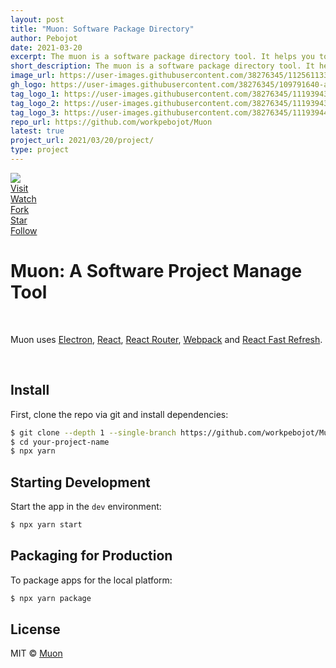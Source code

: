 ```yaml
---
layout: post
title: "Muon: Software Package Directory"
author: Pebojot
date: 2021-03-20
excerpt: The muon is a software package directory tool. It helps you to find software packages from different platform and programming languages. A software package is a software that has been built from source with one of the available package management systems. The package gives the compiled code.
short_description: The muon is a software package directory tool. It helps you to find software packages from different
image_url: https://user-images.githubusercontent.com/38276345/112561133-8f042800-8e0f-11eb-9a51-311b6b9c878a.png
gh_logo: https://user-images.githubusercontent.com/38276345/109791640-a0fa0d00-7c4d-11eb-9b7f-ad4b61a56d5c.png
tag_logo_1: https://user-images.githubusercontent.com/38276345/111939433-3a0e9c00-8b07-11eb-8e12-6e9f1ad78b3d.png
tag_logo_2: https://user-images.githubusercontent.com/38276345/111939439-3bd85f80-8b07-11eb-8e54-f4d080e584fb.png
tag_logo_3: https://user-images.githubusercontent.com/38276345/111939441-3c70f600-8b07-11eb-8e18-fe0e11a12871.jpg
repo_url: https://github.com/workpebojot/Muon
latest: true
project_url: 2021/03/20/project/
type: project
---
```


<img src="https://user-images.githubusercontent.com/38276345/112561133-8f042800-8e0f-11eb-9a51-311b6b9c878a.png" class="rounded img-fluid">

<div class="d-flex justify-content-end">
    <div class="p-1">
        <a type="button" class="btn btn-light btn-block display-5" href="https://github.com/workpebojot/Muon">
            Visit
        </a>
    </div>
    <div id="flex-gh-button-hide" class="p-1">
        <a class="github-button" href="https://github.com/workpebojot/Muon/subscription" data-size="large" data-show-count="true" aria-label="Watch workpebojot/Vacuum on GitHub">
            Watch
        </a>
    </div>
    <div id="flex-gh-button-hide" class="p-1">
        <a class="github-button" href="https://github.com/workpebojot/Muon/fork" data-size="large" data-show-count="true" aria-label="Fork workpebojot/Vacuum on GitHub">
            Fork
        </a>
    </div>
    <div id="flex-gh-button-show" class="p-1">
        <a class="github-button" href="https://github.com/workpebojot/Muon" data-size="large" data-show-count="true" aria-label="Star workpebojot/Vacuum on GitHub">
            Star
        </a>
    </div>
    <div class="p-1">
        <a class="github-button" href="https://github.com/workpebojot" data-size="large" data-show-count="true" aria-label="Follow @workpebojot on GitHub">
            Follow
        </a>
    </div>
</div>

# Muon: A Software Project Manage Tool

<br>

<p>
  Muon uses <a href="https://electron.atom.io/">Electron</a>, <a href="https://facebook.github.io/react/">React</a>, <a href="https://github.com/reactjs/react-router">React Router</a>, <a href="https://webpack.github.io/docs/">Webpack</a> and <a href="https://www.npmjs.com/package/react-refresh">React Fast Refresh</a>.
</p>

<br>

## Install

First, clone the repo via git and install dependencies:

```bash
$ git clone --depth 1 --single-branch https://github.com/workpebojot/Muon.git your-project-name
$ cd your-project-name
$ npx yarn
```

## Starting Development

Start the app in the `dev` environment:

```bash
$ npx yarn start
```

## Packaging for Production

To package apps for the local platform:

```bash
$ npx yarn package
```

## License

MIT © [Muon](https://github.com/workpebojot/Muon)